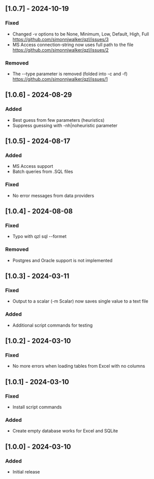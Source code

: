 ## [1.0.7] - 2024-10-19
### Fixed
- Changed -v options to be None, Minimum, Low, Default, High, Full
https://github.com/simonnjwalker/qzl/issues/3
- MS Access connection-string now uses full path to the file
https://github.com/simonnjwalker/qzl/issues/2

### Removed
- The --type parameter is removed (folded into -c and -f)
https://github.com/simonnjwalker/qzl/issues/1

## [1.0.6] - 2024-08-29
### Added
- Best guess from few parameters (heuristics) 
- Suppress guessing with -nh|noheuristic parameter

## [1.0.5] - 2024-08-17
### Added
- MS Access support
- Batch queries from .SQL files

### Fixed
- No error messages from data providers

## [1.0.4] - 2024-08-08
### Fixed
- Typo with qzl sql --formet 

### Removed
- Postgres and Oracle support is not implemented

## [1.0.3] - 2024-03-11
### Fixed
- Output to a scalar (-m Scalar) now saves single value to a text file

### Added
- Additional script commands for testing

## [1.0.2] - 2024-03-10
### Fixed
- No more errors when loading tables from Excel with no columns

## [1.0.1] - 2024-03-10
### Fixed
- Install script commands

### Added
- Create empty database works for Excel and SQLite

## [1.0.0] - 2024-03-10
### Added
- Initial release